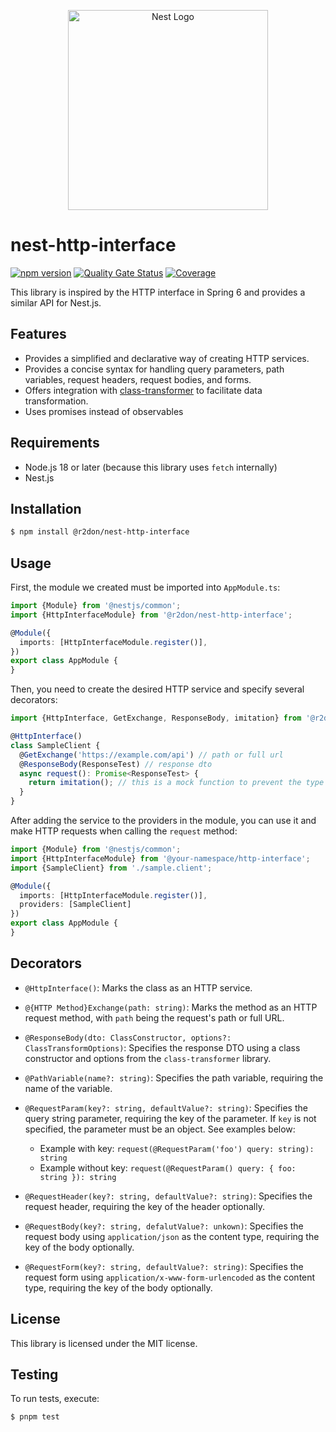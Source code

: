 <p align="center">
  <a href="http://nestjs.com"><img src="https://nestjs.com/img/logo_text.svg" alt="Nest Logo" width="320" /></a>
</p>

# nest-http-interface

[![npm version](https://badge.fury.io/js/@r2don%2Fnest-http-interface.svg)](https://badge.fury.io/js/@r2don%2Fnest-http-interface)
[![Quality Gate Status](https://sonarcloud.io/api/project_badges/measure?project=r2don_nest-http-interface&metric=alert_status)](https://sonarcloud.io/summary/new_code?id=r2don_nest-http-interface)
[![Coverage](https://sonarcloud.io/api/project_badges/measure?project=r2don_nest-http-interface&metric=coverage)](https://sonarcloud.io/summary/new_code?id=r2don_nest-http-interface)

This library is inspired by the HTTP interface in Spring 6 and provides a similar API for Nest.js.

## Features

- Provides a simplified and declarative way of creating HTTP services.
- Provides a concise syntax for handling query parameters, path variables, request headers, request bodies, and forms.
- Offers integration with [class-transformer](https://github.com/typestack/class-transformer) to facilitate data
  transformation.
- Uses promises instead of observables

## Requirements

- Node.js 18 or later (because this library uses `fetch` internally)
- Nest.js

## Installation

```bash
$ npm install @r2don/nest-http-interface
```

## Usage

First, the module we created must be imported into `AppModule.ts`:

```ts
import {Module} from '@nestjs/common';
import {HttpInterfaceModule} from '@r2don/nest-http-interface';

@Module({
  imports: [HttpInterfaceModule.register()],
})
export class AppModule {
}
```

Then, you need to create the desired HTTP service and specify several decorators:

```ts
import {HttpInterface, GetExchange, ResponseBody, imitation} from '@r2don/nest-http-interface';

@HttpInterface()
class SampleClient {
  @GetExchange('https://example.com/api') // path or full url
  @ResponseBody(ResponseTest) // response dto
  async request(): Promise<ResponseTest> {
    return imitation(); // this is a mock function to prevent the type error
  }
}
```

After adding the service to the providers in the module, you can use it and make HTTP requests when calling
the `request` method:

```ts
import {Module} from '@nestjs/common';
import {HttpInterfaceModule} from '@your-namespace/http-interface';
import {SampleClient} from './sample.client';

@Module({
  imports: [HttpInterfaceModule.register()],
  providers: [SampleClient]
})
export class AppModule {
}
```

## Decorators

- `@HttpInterface()`: Marks the class as an HTTP service.

- `@{HTTP Method}Exchange(path: string)`: Marks the method as an HTTP request method, with `path` being the request's
  path or full URL.

- `@ResponseBody(dto: ClassConstructor, options?: ClassTransformOptions)`: Specifies the response DTO using a class
  constructor and options from the `class-transformer` library.

- `@PathVariable(name?: string)`: Specifies the path variable, requiring the name of the variable.

- `@RequestParam(key?: string, defaultValue?: string)`: Specifies the query string parameter, requiring the key of the
  parameter. If `key` is not specified, the parameter must be an object. See examples below:
    - Example with key: `request(@RequestParam('foo') query: string): string`
    - Example without key: `request(@RequestParam() query: { foo: string }): string`

- `@RequestHeader(key?: string, defaultValue?: string)`: Specifies the request header, requiring the key of the header
  optionally.

- `@RequestBody(key?: string, defalutValue?: unkown)`: Specifies the request body using `application/json` as the
  content type, requiring the key of the body optionally.

- `@RequestForm(key?: string, defaultValue?: string)`: Specifies the request form
  using `application/x-www-form-urlencoded` as the content type, requiring the key of the body optionally.

## License

This library is licensed under the MIT license.

## Testing

To run tests, execute:

```bash
$ pnpm test
```
